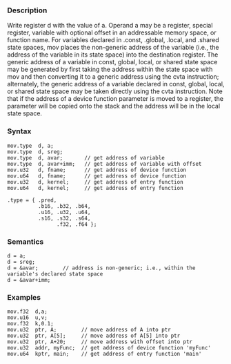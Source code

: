 ### Description

Write register d with the value of a.
Operand a may be a register, special register, variable with optional offset in an addressable
memory space, or function name.
For variables declared in .const, .global, .local, and .shared state spaces, mov
places the non-generic address of the variable (i.e., the address of the variable in its state
space) into the destination register. The generic address of a variable in const, global,
local, or shared state space may be generated by first taking the address within the state
space with mov and then converting it to a generic address using the cvta instruction;
alternately, the generic address of a variable declared in const, global, local, or
shared state space may be taken directly using the cvta instruction.
Note that if the address of a device function parameter is moved to a register, the parameter will
be copied onto the stack and the address will be in the local state space.

### Syntax

```
mov.type  d, a;
mov.type  d, sreg;
mov.type  d, avar;       // get address of variable
mov.type  d, avar+imm;   // get address of variable with offset
mov.u32   d, fname;      // get address of device function
mov.u64   d, fname;      // get address of device function
mov.u32   d, kernel;     // get address of entry function
mov.u64   d, kernel;     // get address of entry function

.type = { .pred,
          .b16, .b32, .b64,
          .u16, .u32, .u64,
          .s16, .s32, .s64,
                .f32, .f64 };
```

### Semantics

```
d = a;
d = sreg;
d = &avar;        // address is non-generic; i.e., within the variable's declared state space
d = &avar+imm;
```

### Examples

```
mov.f32  d,a;
mov.u16  u,v;
mov.f32  k,0.1;
mov.u32  ptr, A;        // move address of A into ptr
mov.u32  ptr, A[5];     // move address of A[5] into ptr
mov.u32  ptr, A+20;     // move address with offset into ptr
mov.u32  addr, myFunc;  // get address of device function 'myFunc'
mov.u64  kptr, main;    // get address of entry function 'main'
```

